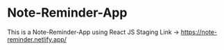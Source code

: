 # Note-Reminder-App
This is a Note-Reminder-App using React JS 
Staging Link -> https://note-reminder.netlify.app/
